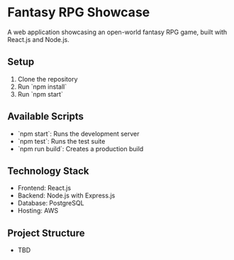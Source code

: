 # Fantasy RPG Showcase

A web application showcasing an open-world fantasy RPG game, built with React.js and Node.js.

## Setup

1. Clone the repository
2. Run \`npm install\`
3. Run \`npm start\`

## Available Scripts

- \`npm start\`: Runs the development server
- \`npm test\`: Runs the test suite
- \`npm run build\`: Creates a production build

## Technology Stack

- Frontend: React.js
- Backend: Node.js with Express.js
- Database: PostgreSQL
- Hosting: AWS

## Project Structure

- TBD